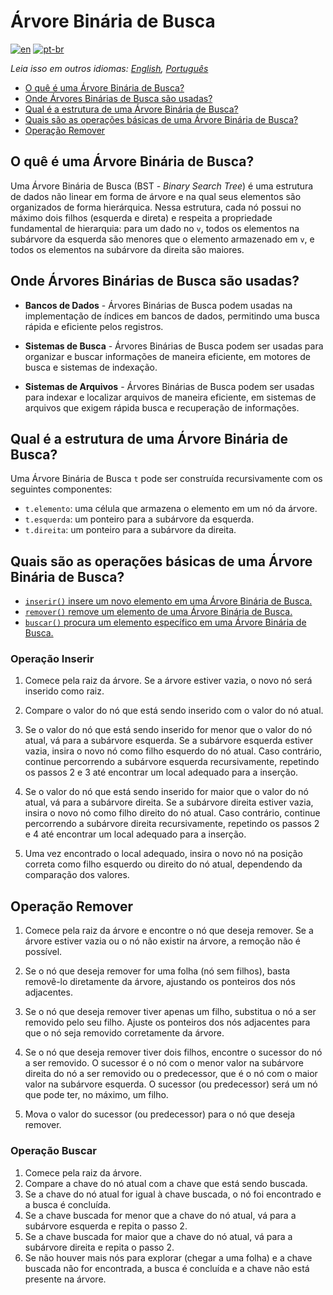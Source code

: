 # Árvore Binária de Busca

[![en](https://img.shields.io/badge/lang-en-red.svg)](./README.md) [![pt-br](https://img.shields.io/badge/lang-pt--br-green.svg)](README.pt-br.md)

_Leia isso em outros idiomas: [English](README.md), [Português](README.pt-br.md)_

- [O quê é uma Árvore Binária de Busca?](#o-quê-é-uma-árvore-binária-de-busca)
- [Onde Árvores Binárias de Busca são usadas?](#onde-árvores-binárias-de-busca-são-usadas)
- [Qual é a estrutura de uma Árvore Binária de Busca?](#qual-é-a-estrutura-de-uma-árvore-binária-de-busca)
- [Quais são as operações básicas de uma Árvore Binária de Busca?](#quais-são-as-operações-básicas-de-uma-árvore-binária-de-busca)
- [Operação Remover](#operação-remover)

## O quê é uma Árvore Binária de Busca?

Uma Árvore Binária de Busca (BST - _Binary Search Tree_) é uma estrutura de dados não linear em forma de árvore e na qual seus elementos são organizados de forma hierárquica. Nessa estrutura, cada nó possui no máximo dois filhos (esquerda e direta) e respeita a propriedade fundamental de hierarquia: para um dado no `v`, todos os elementos na subárvore da esquerda são menores que o elemento armazenado em `v`, e todos os elementos na subárvore da direita são maiores.

## Onde Árvores Binárias de Busca são usadas?

- **Bancos de Dados** - Árvores Binárias de Busca podem usadas na implementação de índices em bancos de dados, permitindo uma busca rápida e eficiente pelos registros.

- **Sistemas de Busca** - Árvores Binárias de Busca podem ser usadas para organizar e buscar informações de maneira eficiente, em motores de busca e sistemas de indexação.

- **Sistemas de Arquivos** - Árvores Binárias de Busca podem ser usadas para indexar e localizar arquivos de maneira eficiente, em sistemas de arquivos que exigem rápida busca e recuperação de informações.

## Qual é a estrutura de uma Árvore Binária de Busca?

Uma Árvore Binária de Busca `t` pode ser construída recursivamente com os seguintes componentes:

- `t.elemento`: uma célula que armazena o elemento em um nó da árvore.
- `t.esquerda`: um ponteiro para a subárvore da esquerda.
- `t.direita`: um ponteiro para a subárvore da direita.

## Quais são as operações básicas de uma Árvore Binária de Busca?

- [`inserir()` insere um novo elemento em uma Árvore Binária de Busca.](#operação-inserir)
- [`remover()` remove um elemento de uma Árvore Binária de Busca.](#operação-remover)
- [`buscar()` procura um elemento específico em uma Árvore Binária de Busca.](#operação-buscar)

### Operação Inserir

1. Comece pela raiz da árvore. Se a árvore estiver vazia, o novo nó será inserido como raiz.

2. Compare o valor do nó que está sendo inserido com o valor do nó atual.

3. Se o valor do nó que está sendo inserido for menor que o valor do nó atual, vá para a subárvore esquerda. Se a subárvore esquerda estiver vazia, insira o novo nó como filho esquerdo do nó atual. Caso contrário, continue percorrendo a subárvore esquerda recursivamente, repetindo os passos 2 e 3 até encontrar um local adequado para a inserção.

4. Se o valor do nó que está sendo inserido for maior que o valor do nó atual, vá para a subárvore direita. Se a subárvore direita estiver vazia, insira o novo nó como filho direito do nó atual. Caso contrário, continue percorrendo a subárvore direita recursivamente, repetindo os passos 2 e 4 até encontrar um local adequado para a inserção.

5. Uma vez encontrado o local adequado, insira o novo nó na posição correta como filho esquerdo ou direito do nó atual, dependendo da comparação dos valores.

## Operação Remover

1. Comece pela raiz da árvore e encontre o nó que deseja remover. Se a árvore estiver vazia ou o nó não existir na árvore, a remoção não é possível.

2. Se o nó que deseja remover for uma folha (nó sem filhos), basta removê-lo diretamente da árvore, ajustando os ponteiros dos nós adjacentes.

3. Se o nó que deseja remover tiver apenas um filho, substitua o nó a ser removido pelo seu filho. Ajuste os ponteiros dos nós adjacentes para que o nó seja removido corretamente da árvore.

4. Se o nó que deseja remover tiver dois filhos, encontre o sucessor do nó a ser removido. O sucessor é o nó com o menor valor na subárvore direita do nó a ser removido ou o predecessor, que é o nó com o maior valor na subárvore esquerda. O sucessor (ou predecessor) será um nó que pode ter, no máximo, um filho.

5. Mova o valor do sucessor (ou predecessor) para o nó que deseja remover.

### Operação Buscar

1. Comece pela raiz da árvore.
2. Compare a chave do nó atual com a chave que está sendo buscada.
3. Se a chave do nó atual for igual à chave buscada, o nó foi encontrado e a busca é concluída.
4. Se a chave buscada for menor que a chave do nó atual, vá para a subárvore esquerda e repita o passo 2.
5. Se a chave buscada for maior que a chave do nó atual, vá para a subárvore direita e repita o passo 2.
6. Se não houver mais nós para explorar (chegar a uma folha) e a chave buscada não for encontrada, a busca é concluída e a chave não está presente na árvore.
